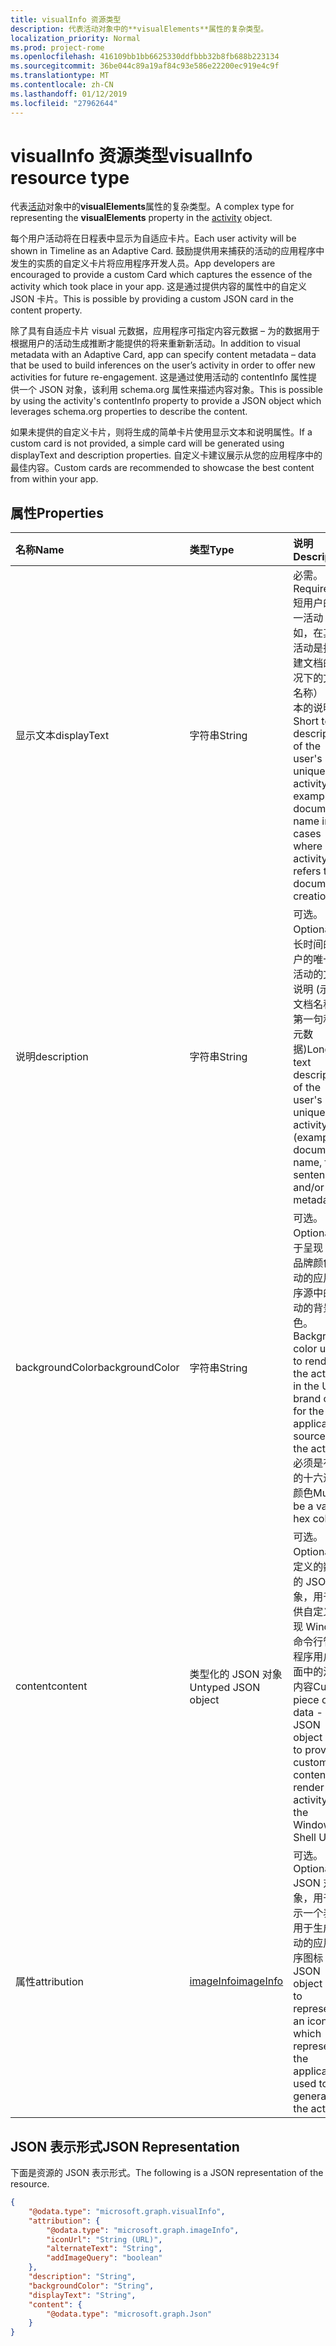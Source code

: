 ```yaml
---
title: visualInfo 资源类型
description: 代表活动对象中的**visualElements**属性的复杂类型。
localization_priority: Normal
ms.prod: project-rome
ms.openlocfilehash: 416109bb1bb6625330ddfbbb32b8fb688b223134
ms.sourcegitcommit: 36be044c89a19af84c93e586e22200ec919e4c9f
ms.translationtype: MT
ms.contentlocale: zh-CN
ms.lasthandoff: 01/12/2019
ms.locfileid: "27962644"
---
```

# <a name="visualinfo-resource-type"></a><span data-ttu-id="a153d-103">visualInfo 资源类型</span><span class="sxs-lookup"><span data-stu-id="a153d-103">visualInfo resource type</span></span>

<span data-ttu-id="a153d-104">代表[活动](../resources/projectrome-activity.md)对象中的**visualElements**属性的复杂类型。</span><span class="sxs-lookup"><span data-stu-id="a153d-104">A complex type for representing the **visualElements** property in the [activity](../resources/projectrome-activity.md) object.</span></span>

<span data-ttu-id="a153d-105">每个用户活动将在日程表中显示为自适应卡片。</span><span class="sxs-lookup"><span data-stu-id="a153d-105">Each user activity will be shown in Timeline as an Adaptive Card.</span></span> <span data-ttu-id="a153d-106">鼓励提供用来捕获的活动的应用程序中发生的实质的自定义卡片将应用程序开发人员。</span><span class="sxs-lookup"><span data-stu-id="a153d-106">App developers are encouraged to provide a custom Card which captures the essence of the activity which took place in your app.</span></span> <span data-ttu-id="a153d-107">这是通过提供内容的属性中的自定义 JSON 卡片。</span><span class="sxs-lookup"><span data-stu-id="a153d-107">This is possible by providing a custom JSON card in the content property.</span></span>

<span data-ttu-id="a153d-108">除了具有自适应卡片 visual 元数据，应用程序可指定内容元数据 – 为的数据用于根据用户的活动生成推断才能提供的将来重新新活动。</span><span class="sxs-lookup"><span data-stu-id="a153d-108">In addition to visual metadata with an Adaptive Card, app can specify content metadata – data that be used to build inferences on the user’s activity in order to offer new activities for future re-engagement.</span></span> <span data-ttu-id="a153d-109">这是通过使用活动的 contentInfo 属性提供一个 JSON 对象，该利用 schema.org 属性来描述内容对象。</span><span class="sxs-lookup"><span data-stu-id="a153d-109">This is possible by using the activity's contentInfo property to provide a JSON object which leverages schema.org properties to describe the content.</span></span>

<span data-ttu-id="a153d-110">如果未提供的自定义卡片，则将生成的简单卡片使用显示文本和说明属性。</span><span class="sxs-lookup"><span data-stu-id="a153d-110">If a custom card is not provided, a simple card will be generated using displayText and description properties.</span></span> <span data-ttu-id="a153d-111">自定义卡建议展示从您的应用程序中的最佳内容。</span><span class="sxs-lookup"><span data-stu-id="a153d-111">Custom cards are recommended to showcase the best content from within your app.</span></span>

## <a name="properties"></a><span data-ttu-id="a153d-112">属性</span><span class="sxs-lookup"><span data-stu-id="a153d-112">Properties</span></span>

|<span data-ttu-id="a153d-113">名称</span><span class="sxs-lookup"><span data-stu-id="a153d-113">Name</span></span> | <span data-ttu-id="a153d-114">类型</span><span class="sxs-lookup"><span data-stu-id="a153d-114">Type</span></span> | <span data-ttu-id="a153d-115">说明</span><span class="sxs-lookup"><span data-stu-id="a153d-115">Description</span></span>|
|:----|:------|:-----------|
|<span data-ttu-id="a153d-116">显示文本</span><span class="sxs-lookup"><span data-stu-id="a153d-116">displayText</span></span> | <span data-ttu-id="a153d-117">字符串</span><span class="sxs-lookup"><span data-stu-id="a153d-117">String</span></span> | <span data-ttu-id="a153d-118">必需。</span><span class="sxs-lookup"><span data-stu-id="a153d-118">Required.</span></span> <span data-ttu-id="a153d-119">短用户的唯一活动 （例如，在其中活动是指创建文档的情况下的文档名称） 的文本的说明</span><span class="sxs-lookup"><span data-stu-id="a153d-119">Short text description of the user's unique activity (for example, document name in cases where an activity refers to document creation)</span></span>|
|<span data-ttu-id="a153d-120">说明</span><span class="sxs-lookup"><span data-stu-id="a153d-120">description</span></span> | <span data-ttu-id="a153d-121">字符串</span><span class="sxs-lookup"><span data-stu-id="a153d-121">String</span></span> | <span data-ttu-id="a153d-122">可选。</span><span class="sxs-lookup"><span data-stu-id="a153d-122">Optional.</span></span> <span data-ttu-id="a153d-123">更长时间的用户的唯一的活动的文本说明 (示例： 文档名称、 第一句和/或元数据)</span><span class="sxs-lookup"><span data-stu-id="a153d-123">Longer text description of the user's unique activity (example: document name, first sentence, and/or metadata)</span></span>|
|<span data-ttu-id="a153d-124">backgroundColor</span><span class="sxs-lookup"><span data-stu-id="a153d-124">backgroundColor</span></span> | <span data-ttu-id="a153d-125">字符串</span><span class="sxs-lookup"><span data-stu-id="a153d-125">String</span></span> | <span data-ttu-id="a153d-126">可选。</span><span class="sxs-lookup"><span data-stu-id="a153d-126">Optional.</span></span> <span data-ttu-id="a153d-127">用于呈现 UI 的品牌颜色活动的应用程序源中的活动的背景色。</span><span class="sxs-lookup"><span data-stu-id="a153d-127">Background color used to render the activity in the UI - brand color for the application source of the activity.</span></span> <span data-ttu-id="a153d-128">必须是有效的十六进制颜色</span><span class="sxs-lookup"><span data-stu-id="a153d-128">Must be a valid hex color</span></span>|
|<span data-ttu-id="a153d-129">content</span><span class="sxs-lookup"><span data-stu-id="a153d-129">content</span></span> | <span data-ttu-id="a153d-130">类型化的 JSON 对象</span><span class="sxs-lookup"><span data-stu-id="a153d-130">Untyped JSON object</span></span> | <span data-ttu-id="a153d-131">可选。</span><span class="sxs-lookup"><span data-stu-id="a153d-131">Optional.</span></span> <span data-ttu-id="a153d-132">自定义的数据的 JSON 对象，用于提供自定义呈现 Windows 命令行管理程序用户界面中的活动内容</span><span class="sxs-lookup"><span data-stu-id="a153d-132">Custom piece of data - JSON object used to provide custom content to render the activity in the Windows Shell UI</span></span>|
|<span data-ttu-id="a153d-133">属性</span><span class="sxs-lookup"><span data-stu-id="a153d-133">attribution</span></span> | [<span data-ttu-id="a153d-134">imageInfo</span><span class="sxs-lookup"><span data-stu-id="a153d-134">imageInfo</span></span>](../resources/projectrome-imageinfo.md) | <span data-ttu-id="a153d-135">可选。</span><span class="sxs-lookup"><span data-stu-id="a153d-135">Optional.</span></span> <span data-ttu-id="a153d-136">JSON 对象，用于表示一个表示用于生成活动的应用程序图标</span><span class="sxs-lookup"><span data-stu-id="a153d-136">JSON object used to represent an icon which represents the application used to generate the activity</span></span>|

## <a name="json-representation"></a><span data-ttu-id="a153d-137">JSON 表示形式</span><span class="sxs-lookup"><span data-stu-id="a153d-137">JSON Representation</span></span>

<span data-ttu-id="a153d-138">下面是资源的 JSON 表示形式。</span><span class="sxs-lookup"><span data-stu-id="a153d-138">The following is a JSON representation of the resource.</span></span>

<!-- {
  "blockType": "resource",
  "optionalProperties": [
    "attribution",
    "description",
    "backgroundColor",
    "content"
  ],
  "@odata.type": "microsoft.graph.visualInfo"
}-->

```json
{
    "@odata.type": "microsoft.graph.visualInfo",
    "attribution": {
        "@odata.type": "microsoft.graph.imageInfo",
        "iconUrl": "String (URL)",
        "alternateText": "String",
        "addImageQuery": "boolean"
    },
    "description": "String",
    "backgroundColor": "String",
    "displayText": "String",
    "content": {
        "@odata.type": "microsoft.graph.Json"
    }
}
```

<!-- uuid: 8fcb5dbc-d5aa-4681-8e31-b001d5168d79
2017-06-07 14:57:30 UTC -->
<!-- {
  "type": "#page.annotation",
  "description": "visualinfo resource",
  "keywords": "",
  "section": "documentation",
  "tocPath": ""
}-->
